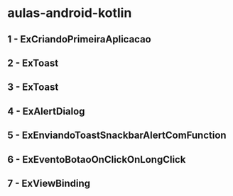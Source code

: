 # aulas-android-kotlin


## 1 - ExCriandoPrimeiraAplicacao
## 2 - ExToast
## 3 - ExToast
## 4 - ExAlertDialog
## 5 - ExEnviandoToastSnackbarAlertComFunction
## 6 - ExEventoBotaoOnClickOnLongClick
## 7 - ExViewBinding